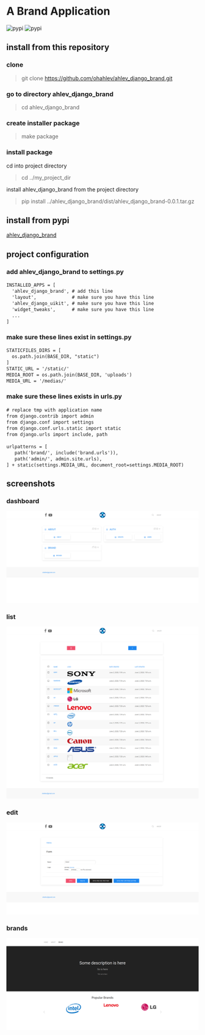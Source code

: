 # A Brand Application
![pypi](https://img.shields.io/pypi/v/ahlev_django_brand) ![pypi](https://img.shields.io/pypi/status/ahlev_django_brand)

## install from this repository
### clone

> git clone https://github.com/ohahlev/ahlev_django_brand.git

### go to directory ahlev_django_brand

> cd ahlev_django_brand

### create installer package

> make package

### install package

cd into project directory

> cd ../my_project_dir

install ahlev_django_brand from the project directory

> pip install ../ahlev_django_brand/dist/ahlev_django_brand-0.0.1.tar.gz


## install from pypi
[ahlev_django_brand](https://pypi.org/project/ahlev_django_brand/)

## project configuration
### add ahlev_django_brand to settings.py

    INSTALLED_APPS = [
      'ahlev_django_brand', # add this line
      'layout',             # make sure you have this line
      'ahlev_django_uikit', # make sure you have this line
      'widget_tweaks',      # make sure you have this line
      ...
    ]

### make sure these lines exist in settings.py

    STATICFILES_DIRS = [
      os.path.join(BASE_DIR, "static")
    ]
    STATIC_URL = '/static/'
    MEDIA_ROOT = os.path.join(BASE_DIR, 'uploads')
    MEDIA_URL = '/medias/'

### make sure these lines exists in urls.py

    # replace tmp with application name
    from django.contrib import admin
    from django.conf import settings
    from django.conf.urls.static import static
    from django.urls import include, path

    urlpatterns = [
       path('brand/', include('brand.urls')),
       path('admin/', admin.site.urls),
    ] + static(settings.MEDIA_URL, document_root=settings.MEDIA_ROOT)


## screenshots
### dashboard
![](screenshots/dashboard.png)

### list
![](screenshots/list.png)

### edit
![](screenshots/edit.png)

### brands
![](screenshots/brand.png)
